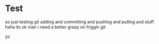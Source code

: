 # Test

so just testing git adding and committing and pushing and pulling and stuff
haha
its ok
man i need a better grasp on friggin git


yo
